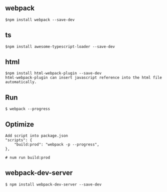 ## webpack
    $npm install webpack --save-dev

## ts
    $npm install awesome-typescript-loader --save-dev 

## html
    $npm install html-webpack-plugin --save-dev
    html-webpack-plugin can insert javascript reference into the html file automatically.

## Run
    $ webpack --progress  


## Optimize
    Add script into package.json
    "scripts": {
        "build:prod": "webpack -p --progress",
    },

    # num run build:prod

## webpack-dev-server
    $ npm install webpack-dev-server --save-dev